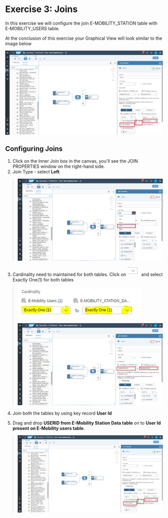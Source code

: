 # Exercise 3: Joins

In this exercise we will configure the join E-MOBILITY_STATION table with E-MOBILITY_USERS table.

At the conclusion of this exercise your Graphical View will look similar to the image below

![](Images/joinimage/image5.png)



## **Configuring Joins**

1.  Click on the Inner Join box in the canvas, you'll see the JOIN PROPERTIES window on the right-hand side.
2.  Join Type - select **Left**.

> ![](Images/joinimage/image1.png)

3.  Cardinality need to maintained for both tables. Click on ![](Images/joinimage/image2.png) and select Exactly One(1) for both tables

> ![](Images/joinimage/image3.png)
>
> ![](Images/joinimage/image4.png)

4.  Join both the tables by using key record **User Id**

5.  Drag and drop **USERID from E-Mobility Station Data table** on to **User Id present on E-Mobility users table**.

> ![](Images/joinimage/image5.png)
